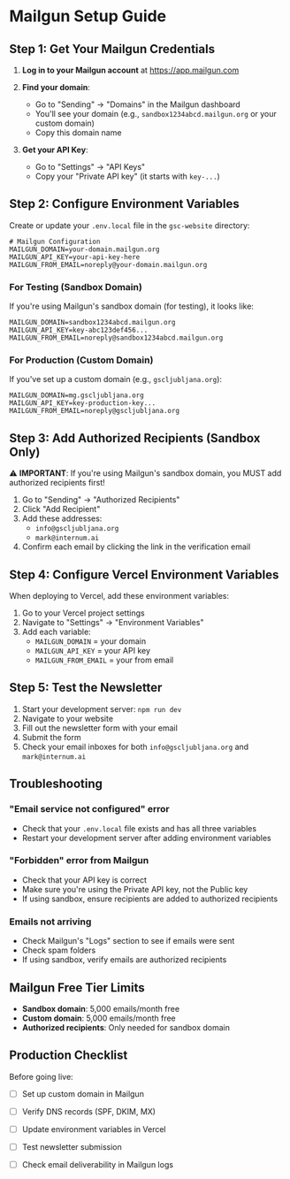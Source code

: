 # Mailgun Setup Guide

## Step 1: Get Your Mailgun Credentials

1. **Log in to your Mailgun account** at https://app.mailgun.com

2. **Find your domain**:
   - Go to "Sending" → "Domains" in the Mailgun dashboard
   - You'll see your domain (e.g., `sandbox1234abcd.mailgun.org` or your custom domain)
   - Copy this domain name

3. **Get your API Key**:
   - Go to "Settings" → "API Keys" 
   - Copy your "Private API key" (it starts with `key-...`)

## Step 2: Configure Environment Variables

Create or update your `.env.local` file in the `gsc-website` directory:

```env
# Mailgun Configuration
MAILGUN_DOMAIN=your-domain.mailgun.org
MAILGUN_API_KEY=your-api-key-here
MAILGUN_FROM_EMAIL=noreply@your-domain.mailgun.org
```

### For Testing (Sandbox Domain)
If you're using Mailgun's sandbox domain (for testing), it looks like:
```env
MAILGUN_DOMAIN=sandbox1234abcd.mailgun.org
MAILGUN_API_KEY=key-abc123def456...
MAILGUN_FROM_EMAIL=noreply@sandbox1234abcd.mailgun.org
```

### For Production (Custom Domain)
If you've set up a custom domain (e.g., `gscljubljana.org`):
```env
MAILGUN_DOMAIN=mg.gscljubljana.org
MAILGUN_API_KEY=key-production-key...
MAILGUN_FROM_EMAIL=noreply@gscljubljana.org
```

## Step 3: Add Authorized Recipients (Sandbox Only)

⚠️ **IMPORTANT**: If you're using Mailgun's sandbox domain, you MUST add authorized recipients first!

1. Go to "Sending" → "Authorized Recipients"
2. Click "Add Recipient"
3. Add these addresses:
   - `info@gscljubljana.org`
   - `mark@internum.ai`
4. Confirm each email by clicking the link in the verification email

## Step 4: Configure Vercel Environment Variables

When deploying to Vercel, add these environment variables:

1. Go to your Vercel project settings
2. Navigate to "Settings" → "Environment Variables"
3. Add each variable:
   - `MAILGUN_DOMAIN` = your domain
   - `MAILGUN_API_KEY` = your API key
   - `MAILGUN_FROM_EMAIL` = your from email

## Step 5: Test the Newsletter

1. Start your development server: `npm run dev`
2. Navigate to your website
3. Fill out the newsletter form with your email
4. Submit the form
5. Check your email inboxes for both `info@gscljubljana.org` and `mark@internum.ai`

## Troubleshooting

### "Email service not configured" error
- Check that your `.env.local` file exists and has all three variables
- Restart your development server after adding environment variables

### "Forbidden" error from Mailgun
- Check that your API key is correct
- Make sure you're using the Private API key, not the Public key
- If using sandbox, ensure recipients are added to authorized recipients

### Emails not arriving
- Check Mailgun's "Logs" section to see if emails were sent
- Check spam folders
- If using sandbox, verify emails are authorized recipients

## Mailgun Free Tier Limits

- **Sandbox domain**: 5,000 emails/month free
- **Custom domain**: 5,000 emails/month free
- **Authorized recipients**: Only needed for sandbox domain

## Production Checklist

Before going live:
- [ ] Set up custom domain in Mailgun
- [ ] Verify DNS records (SPF, DKIM, MX)
- [ ] Update environment variables in Vercel
- [ ] Test newsletter submission
- [ ] Check email deliverability in Mailgun logs

